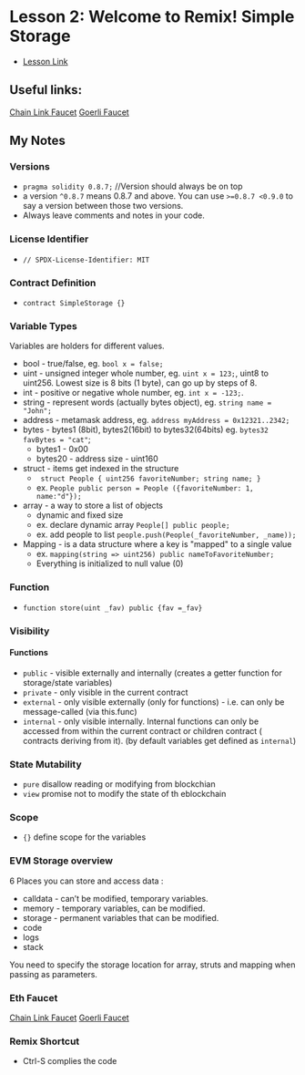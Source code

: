 # Lesson 2: Welcome to Remix! Simple Storage

- [Lesson Link](https://github.com/smartcontractkit/full-blockchain-solidity-course-js#lesson-2-welcome-to-remix-simple-storage)

## Useful links:

[Chain Link Faucet](https://docs.chain.link/docs/link-token-contracts/#goerli)
[Goerli Faucet](https://goerlifaucet.com/)

## My Notes

### Versions

- `pragma solidity 0.8.7;` //Version should always be on top
- a version `^0.8.7` means 0.8.7 and above. You can use `>=0.8.7 <0.9.0` to say a version between those two versions.
- Always leave comments and notes in your code.

### License Identifier

- `// SPDX-License-Identifier: MIT`

### Contract Definition

- `contract SimpleStorage {}`

### Variable Types

Variables are holders for different values.

- bool - true/false, eg. `bool x = false;`
- uint - unsigned integer whole number, eg. `uint x = 123;`, uint8 to uint256. Lowest size is 8 bits (1 byte), can go up by steps of 8.
- int - positive or negative whole number, eg. `int x = -123;`.
- string - represent words (actually bytes object), eg. `string name = "John";`
- address - metamask address, eg. `address myAddress = 0x12321..2342;`
- bytes - bytes1 (8bit), bytes2(16bit) to bytes32(64bits) eg. `bytes32 favBytes = "cat"`;
  - bytes1 - 0x00
  - bytes20 - address size - uint160
- struct - items get indexed in the structure
  - ` struct People { uint256 favoriteNumber; string name; }`
  - ex. `People public person = People ({favoriteNumber: 1, name:"d"});`
- array - a way to store a list of objects
  - dynamic and fixed size
  - ex. declare dynamic array `People[] public people;`
  - ex. add people to list `people.push(People(_favoriteNumber, _name));`
- Mapping - is a data structure where a key is "mapped" to a single value
  - ex. `mapping(string => uint256) public nameToFavoriteNumber;`
  - Everything is initialized to null value (0)

### Function

- `function store(uint _fav) public {fav =_fav}`

### Visibility

#### Functions

- `public` - visible externally and internally (creates a getter function for storage/state variables)
- `private` - only visible in the current contract
- `external` - only visible externally (only for functions) - i.e. can only be message-called (via this.func)
- `internal` - only visible internally. Internal functions can only be accessed from within the current contract or children contract ( contracts deriving from it). (by default variables get defined as `internal`)

### State Mutability

- `pure` disallow reading or modifying from blockchian
- `view` promise not to modify the state of th eblockchain

### Scope

- `{}` define scope for the variables

### EVM Storage overview

6 Places you can store and access data :

- calldata - can’t be modified, temporary variables.
- memory - temporary variables, can be modified.
- storage - permanent variables that can be modified.
- code
- logs
- stack

You need to specify the storage location for array, struts and mapping when passing as parameters.

### Eth Faucet

[Chain Link Faucet](https://docs.chain.link/docs/link-token-contracts/#goerli)
[Goerli Faucet](https://goerlifaucet.com/)

### Remix Shortcut

- Ctrl-S complies the code
